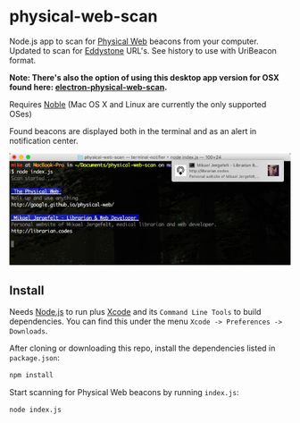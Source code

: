 physical-web-scan
=================

Node.js app to scan for [Physical Web](http://github.com/google/physical-web) beacons from your computer. Updated to scan for [Eddystone](https://github.com/google/eddystone) URL's. See history to use with UriBeacon format.

**Note: There's also the option of using this desktop app version for OSX found here: [electron-physical-web-scan](https://github.com/dermike/electron-physical-web-scan).**

Requires [Noble](https://github.com/sandeepmistry/noble) (Mac OS X and Linux are currently the only supported OSes)

Found beacons are displayed both in the terminal and as an alert in notification center.

![Scan notifications](https://raw.githubusercontent.com/dermike/physical-web-scan/master/screenshots/notifications.jpg)

## Install

Needs [Node.js](https://nodejs.org/) to run plus [Xcode](https://developer.apple.com/xcode/download/) and its `Command Line Tools` to build dependencies. You can find this under the menu `Xcode -> Preferences -> Downloads`.

After cloning or downloading this repo, install the dependencies listed in `package.json`:

```sh
npm install
```

Start scanning for Physical Web beacons by running `index.js`:

```sh
node index.js
```
